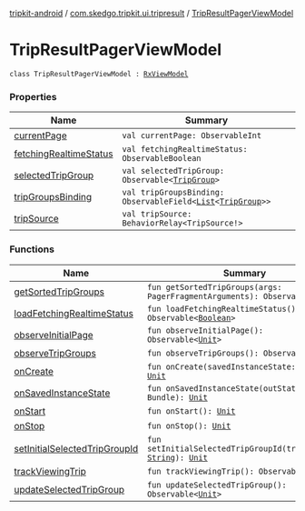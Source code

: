 [tripkit-android](../../index.md) / [com.skedgo.tripkit.ui.tripresult](../index.md) / [TripResultPagerViewModel](./index.md)

# TripResultPagerViewModel

`class TripResultPagerViewModel : `[`RxViewModel`](../../com.skedgo.tripkit.ui.core/-rx-view-model/index.md)

### Properties

| Name | Summary |
|---|---|
| [currentPage](current-page.md) | `val currentPage: ObservableInt` |
| [fetchingRealtimeStatus](fetching-realtime-status.md) | `val fetchingRealtimeStatus: ObservableBoolean` |
| [selectedTripGroup](selected-trip-group.md) | `val selectedTripGroup: Observable<`[`TripGroup`](../../skedgo.tripkit.routing/-trip-group/index.md)`>` |
| [tripGroupsBinding](trip-groups-binding.md) | `val tripGroupsBinding: ObservableField<`[`List`](https://kotlinlang.org/api/latest/jvm/stdlib/kotlin.collections/-list/index.html)`<`[`TripGroup`](../../skedgo.tripkit.routing/-trip-group/index.md)`>>` |
| [tripSource](trip-source.md) | `val tripSource: BehaviorRelay<TripSource!>` |

### Functions

| Name | Summary |
|---|---|
| [getSortedTripGroups](get-sorted-trip-groups.md) | `fun getSortedTripGroups(args: PagerFragmentArguments): Observable<`[`Unit`](https://kotlinlang.org/api/latest/jvm/stdlib/kotlin/-unit/index.html)`>` |
| [loadFetchingRealtimeStatus](load-fetching-realtime-status.md) | `fun loadFetchingRealtimeStatus(): Observable<`[`Boolean`](https://kotlinlang.org/api/latest/jvm/stdlib/kotlin/-boolean/index.html)`>` |
| [observeInitialPage](observe-initial-page.md) | `fun observeInitialPage(): Observable<`[`Unit`](https://kotlinlang.org/api/latest/jvm/stdlib/kotlin/-unit/index.html)`>` |
| [observeTripGroups](observe-trip-groups.md) | `fun observeTripGroups(): Observable<`[`Unit`](https://kotlinlang.org/api/latest/jvm/stdlib/kotlin/-unit/index.html)`>` |
| [onCreate](on-create.md) | `fun onCreate(savedInstanceState: Bundle?): `[`Unit`](https://kotlinlang.org/api/latest/jvm/stdlib/kotlin/-unit/index.html) |
| [onSavedInstanceState](on-saved-instance-state.md) | `fun onSavedInstanceState(outState: Bundle): `[`Unit`](https://kotlinlang.org/api/latest/jvm/stdlib/kotlin/-unit/index.html) |
| [onStart](on-start.md) | `fun onStart(): `[`Unit`](https://kotlinlang.org/api/latest/jvm/stdlib/kotlin/-unit/index.html) |
| [onStop](on-stop.md) | `fun onStop(): `[`Unit`](https://kotlinlang.org/api/latest/jvm/stdlib/kotlin/-unit/index.html) |
| [setInitialSelectedTripGroupId](set-initial-selected-trip-group-id.md) | `fun setInitialSelectedTripGroupId(tripGroupId: `[`String`](https://kotlinlang.org/api/latest/jvm/stdlib/kotlin/-string/index.html)`): `[`Unit`](https://kotlinlang.org/api/latest/jvm/stdlib/kotlin/-unit/index.html) |
| [trackViewingTrip](track-viewing-trip.md) | `fun trackViewingTrip(): Observable<`[`Unit`](https://kotlinlang.org/api/latest/jvm/stdlib/kotlin/-unit/index.html)`>` |
| [updateSelectedTripGroup](update-selected-trip-group.md) | `fun updateSelectedTripGroup(): Observable<`[`Unit`](https://kotlinlang.org/api/latest/jvm/stdlib/kotlin/-unit/index.html)`>` |
